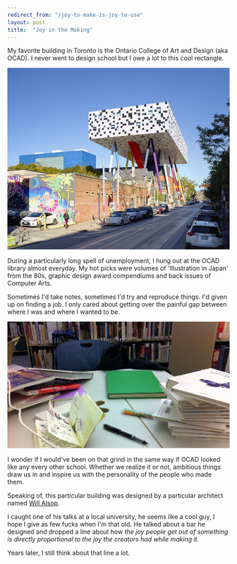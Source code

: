 ```yaml
---
redirect_from: "/joy-to-make-is-joy-to-use"
layout: post
title:  "Joy in the Making"
---
```


My favorite building in Toronto is the Ontario College of Art and Design (aka OCAD). I never went to design school but I owe a lot to this cool rectangle.

<img src="/images/2017/ocad.jpg" class="large">

During a particularly long spell of unemployment, I hung out at the OCAD library almost everyday. My hot picks were volumes of 'Illustration in Japan' from the 80s, graphic design award compendiums and back issues of Computer Arts.

Sometimes I'd take notes, sometimes I'd try and reproduce things. I'd given up on finding a job. I only cared about getting over the painful gap between where I was and where I wanted to be.

<img src="/images/2017/ocad-lib.jpg" class="large">

I wonder if I would've been on that grind in the same way if OCAD looked like any every other school. Whether we realize it or not, ambitious things draw us in and inspire us with the personality of the people who made them. 

Speaking of, this particular building was designed by a particular architect named [Will Alsop](https://en.wikipedia.org/wiki/Will_Alsop). 

I caught one of his talks at a local university, he seems like a cool guy, I hope I give as few fucks when I'm that old. He talked about a bar he designed and dropped a line about how _the joy people get out of something is directly proportional to the joy the creators had while making it._

Years later, I still think about that line a lot.
